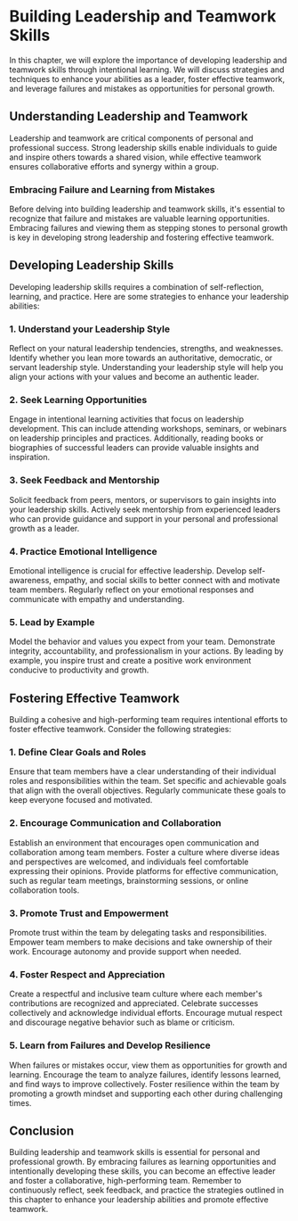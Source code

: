 Building Leadership and Teamwork Skills
================================================

In this chapter, we will explore the importance of developing leadership and teamwork skills through intentional learning. We will discuss strategies and techniques to enhance your abilities as a leader, foster effective teamwork, and leverage failures and mistakes as opportunities for personal growth.

Understanding Leadership and Teamwork
-------------------------------------

Leadership and teamwork are critical components of personal and professional success. Strong leadership skills enable individuals to guide and inspire others towards a shared vision, while effective teamwork ensures collaborative efforts and synergy within a group.

### Embracing Failure and Learning from Mistakes

Before delving into building leadership and teamwork skills, it's essential to recognize that failure and mistakes are valuable learning opportunities. Embracing failures and viewing them as stepping stones to personal growth is key in developing strong leadership and fostering effective teamwork.

Developing Leadership Skills
----------------------------

Developing leadership skills requires a combination of self-reflection, learning, and practice. Here are some strategies to enhance your leadership abilities:

### 1. Understand your Leadership Style

Reflect on your natural leadership tendencies, strengths, and weaknesses. Identify whether you lean more towards an authoritative, democratic, or servant leadership style. Understanding your leadership style will help you align your actions with your values and become an authentic leader.

### 2. Seek Learning Opportunities

Engage in intentional learning activities that focus on leadership development. This can include attending workshops, seminars, or webinars on leadership principles and practices. Additionally, reading books or biographies of successful leaders can provide valuable insights and inspiration.

### 3. Seek Feedback and Mentorship

Solicit feedback from peers, mentors, or supervisors to gain insights into your leadership skills. Actively seek mentorship from experienced leaders who can provide guidance and support in your personal and professional growth as a leader.

### 4. Practice Emotional Intelligence

Emotional intelligence is crucial for effective leadership. Develop self-awareness, empathy, and social skills to better connect with and motivate team members. Regularly reflect on your emotional responses and communicate with empathy and understanding.

### 5. Lead by Example

Model the behavior and values you expect from your team. Demonstrate integrity, accountability, and professionalism in your actions. By leading by example, you inspire trust and create a positive work environment conducive to productivity and growth.

Fostering Effective Teamwork
----------------------------

Building a cohesive and high-performing team requires intentional efforts to foster effective teamwork. Consider the following strategies:

### 1. Define Clear Goals and Roles

Ensure that team members have a clear understanding of their individual roles and responsibilities within the team. Set specific and achievable goals that align with the overall objectives. Regularly communicate these goals to keep everyone focused and motivated.

### 2. Encourage Communication and Collaboration

Establish an environment that encourages open communication and collaboration among team members. Foster a culture where diverse ideas and perspectives are welcomed, and individuals feel comfortable expressing their opinions. Provide platforms for effective communication, such as regular team meetings, brainstorming sessions, or online collaboration tools.

### 3. Promote Trust and Empowerment

Promote trust within the team by delegating tasks and responsibilities. Empower team members to make decisions and take ownership of their work. Encourage autonomy and provide support when needed.

### 4. Foster Respect and Appreciation

Create a respectful and inclusive team culture where each member's contributions are recognized and appreciated. Celebrate successes collectively and acknowledge individual efforts. Encourage mutual respect and discourage negative behavior such as blame or criticism.

### 5. Learn from Failures and Develop Resilience

When failures or mistakes occur, view them as opportunities for growth and learning. Encourage the team to analyze failures, identify lessons learned, and find ways to improve collectively. Foster resilience within the team by promoting a growth mindset and supporting each other during challenging times.

Conclusion
----------

Building leadership and teamwork skills is essential for personal and professional growth. By embracing failures as learning opportunities and intentionally developing these skills, you can become an effective leader and foster a collaborative, high-performing team. Remember to continuously reflect, seek feedback, and practice the strategies outlined in this chapter to enhance your leadership abilities and promote effective teamwork.
